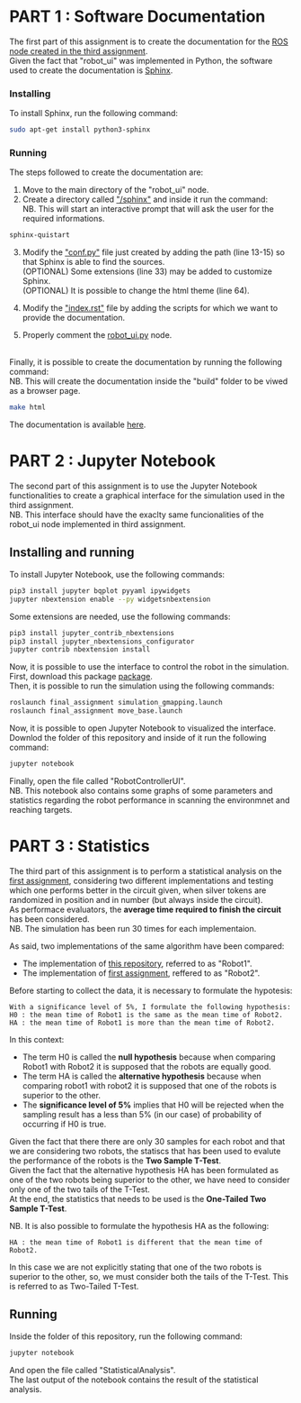 # PART 1 : Software Documentation
The first part of this assignment is to create the documentation for the [ROS node created in the third assignment](https://github.com/IlMusu/Research_Track/tree/assignment_3/scripts).</br>
Given the fact that "robot_ui" was implemented in Python, the software used to create the documentation is [Sphinx](https://www.sphinx-doc.org/en/master/).

### Installing
To install Sphinx, run the following command:

```bash
sudo apt-get install python3-sphinx
```

### Running
The steps followed to create the documentation are:
1. Move to the main directory of the "robot_ui" node.
2. Create a directory called ["/sphinx"](https://github.com/IlMusu/Research_Track/tree/assignment_3/sphinx/) and inside it run the command:<br>
NB. This will start an interactive prompt that will ask the user for the required informations.

```bash
sphinx-quistart
```

3. Modify the ["conf.py"](https://github.com/IlMusu/Research_Track/blob/assignment_3/sphinx/source/conf.py) file just created by adding the path (line 13-15) so that Sphinx is able to find the sources.<br>
(OPTIONAL) Some extensions (line 33) may be added to customize Sphinx.<br>
(OPTIONAL) It is possible to change the html theme (line 64).

4. Modify the ["index.rst"](https://github.com/IlMusu/Research_Track/blob/assignment_3/sphinx/source/index.rst) file by adding the scripts for which we want to provide the documentation.

5. Properly comment the [robot_ui.py](https://github.com/IlMusu/Research_Track/blob/assignment_3/scripts/robot_ui.py) node.
<br>
Finally, it is possible to create the documentation by running the following command:<br>
NB. This will create the documentation inside the "build" folder to be viwed as a browser page.

```bash
make html
```

The documentation is available [here](https://ilmusu.github.io/Research_Track/).

# PART 2 : Jupyter Notebook
The second part of this assignment is to use the Jupyter Notebook functionalities to create a graphical interface for the simulation used in the third assignment.<br>
NB. This interface should have the exaclty same funcionalities of the robot_ui node implemented in third assignment.<br>

## Installing and running
To install Jupyter Notebook, use the following commands:
```bash
pip3 install jupyter bqplot pyyaml ipywidgets
jupyter nbextension enable --py widgetsnbextension
```

Some extensions are needed, use the following commands:
```bash
pip3 install jupyter_contrib_nbextensions
pip3 install jupyter_nbextensions_configurator
jupyter contrib nbextension install
```

Now, it is possible to use the interface to control the robot in the simulation.<br>
First, download this package [package](https://github.com/IlMusu/Research_Track/tree/assignment_3/).<br>
Then, it is possible to run the simulation using the following commands:
```bash
roslaunch final_assignment simulation_gmapping.launch
roslaunch final_assignment move_base.launch
```

Now, it is possible to open Jupyter Notebook to visualized the interface.<br>
Downlod the folder of this repository and inside of it run the following command:
```bash
jupyter notebook
```
Finally, open the file called "RobotControllerUI".<br>
NB. This notebook also contains some graphs of some parameters and statistics regarding the robot performance in scanning the environmnet and reaching targets.

# PART 3 : Statistics
The third part of this assignment is to perform a statistical analysis on the [first assignment](https://github.com/IlMusu/Research_Track/tree/assignment_1/), considering two different implementations and testing which one performs better in the circuit given, when silver tokens are randomized in position and in number (but always inside the circuit).<br>
As performace evaluators, the **average time required to finish the circuit** has been considered.<br>
NB. The simulation has been run 30 times for each implementaion.<br>

As said, two implementations of the same algorithm have been compared:
- The implementation of [this repository](https://github.com/CarmineD8/python_simulator/tree/rt2), referred to as "Robot1".
- The implementation of [first assignment](https://github.com/IlMusu/Research_Track/tree/assignment_1/), reffered to as "Robot2".

Before starting to collect the data, it is necessary to formulate the hypotesis:
```
With a significance level of 5%, I formulate the following hypothesis:
H0 : the mean time of Robot1 is the same as the mean time of Robot2.
HA : the mean time of Robot1 is more than the mean time of Robot2.
```
In this context:
- The term H0 is called the **null hypothesis** because when comparing Robot1 with Robot2 it is supposed that the robots are equally good.
- The term HA is called the **alternative hypothesis** because when comparing robot1 with robot2 it is supposed that one of the robots is superior to the other.
- The **significance level of 5%** implies that H0 will be rejected when the sampling result has a less than 5% (in our case) of probability of occurring if H0 is true.

Given the fact that there there are only 30 samples for each robot and that we are considering two robots, the statiscs that has been used to evalute the performance of the robots is the **Two Sample T-Test**.<br>
Given the fact that the alternative hypothesis HA has been formulated as one of the two robots being superior to the other, we have need to consider only one of the two tails of the T-Test.<br>
At the end, the statistics that needs to be used is the **One-Tailed Two Sample T-Test**.

NB. It is also possible to formulate the hypothesis HA as the following:
```
HA : the mean time of Robot1 is different that the mean time of Robot2.
```
In this case we are not explicitly stating that one of the two robots is superior to the other, so, we must consider both the tails of the T-Test. This is referred to as Two-Tailed T-Test.

## Running
Inside the folder of this repository, run the following command:
```bash
jupyter notebook
```
And open the file called "StatisticalAnalysis".<br>
The last output of the notebook contains the result of the statistical analysis.
